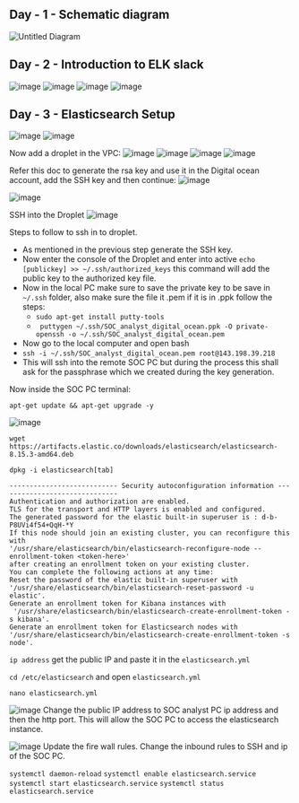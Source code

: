 ## Day - 1 - Schematic diagram
![Untitled Diagram](https://github.com/user-attachments/assets/d5285388-57e1-490c-a300-d90b0f3330a4)
## Day - 2 - Introduction to ELK slack
![image](https://github.com/user-attachments/assets/c184f051-c057-435a-9b6b-6f680619d83e)
![image](https://github.com/user-attachments/assets/bf5f5252-595a-4933-bf0b-420226743bc9)
![image](https://github.com/user-attachments/assets/4b9b4f25-d5b7-45fd-a476-52f7d1751c6f)
![image](https://github.com/user-attachments/assets/dd185454-ff6c-404b-aecf-3a8610d2d1cd)


## Day - 3 - Elasticsearch Setup
![image](https://github.com/user-attachments/assets/079e2c41-dd59-4bb8-84f1-6974ee9f0346)
![image](https://github.com/user-attachments/assets/e289fc10-e8fd-4a5c-b027-e1034902a25c)

Now add a droplet in the VPC:
![image](https://github.com/user-attachments/assets/647f9d64-ecfb-44d8-a6be-1f6b0410edac)
![image](https://github.com/user-attachments/assets/081fc850-055c-454c-a162-5ebefb3cdfee)
![image](https://github.com/user-attachments/assets/4ee42b33-adb8-4b7b-86ec-9b68585d4753)
![image](https://github.com/user-attachments/assets/980d4bcc-2fcb-4e70-af10-9377d0670925)

Refer this doc to generate the rsa key and use it in the Digital ocean account, add the SSH key and then continue:
![image](https://github.com/user-attachments/assets/2bb911ac-7c13-4361-863a-431373da7f38)

![image](https://github.com/user-attachments/assets/1a7f5e64-9beb-4efb-bf84-7521584ddf4e)

SSH into the Droplet
![image](https://github.com/user-attachments/assets/e0ae97a7-2774-44d1-95c0-0bd32f994711)

Steps to follow to ssh in to droplet.
- As mentioned in the previous step generate the SSH key.
- Now enter the console of the Droplet and enter into active  `echo [publickey] >> ~/.ssh/authorized_keys` this command will add the public key to the authorized key file.
- Now in the local PC make sure to save the private key to be save in `~/.ssh` folder, also make sure the file it .pem if it is in .ppk follow the steps:
	- `sudo apt-get install putty-tools`
	- ` puttygen ~/.ssh/SOC_analyst_digital_ocean.ppk -O private-openssh -o ~/.ssh/SOC_analyst_digital_ocean.pem`
- Now go to the local computer and open bash
- `ssh -i ~/.ssh/SOC_analyst_digital_ocean.pem root@143.198.39.218`
- This will ssh into the remote SOC PC but during the process this shall ask for the passphrase which we created during the key generation.

Now inside the SOC PC terminal:

`apt-get update && apt-get upgrade -y`

![image](https://github.com/user-attachments/assets/664fd4cf-395c-4f63-87dd-8c0786274d18)

`wget https://artifacts.elastic.co/downloads/elasticsearch/elasticsearch-8.15.3-amd64.deb`

`dpkg -i elasticsearch[tab]`

```
--------------------------- Security autoconfiguration information ------------------------------
Authentication and authorization are enabled.
TLS for the transport and HTTP layers is enabled and configured.
The generated password for the elastic built-in superuser is : d-b-P8UVi4f54+QqH-*Y
If this node should join an existing cluster, you can reconfigure this with
'/usr/share/elasticsearch/bin/elasticsearch-reconfigure-node --enrollment-token <token-here>'
after creating an enrollment token on your existing cluster.
You can complete the following actions at any time:
Reset the password of the elastic built-in superuser with
'/usr/share/elasticsearch/bin/elasticsearch-reset-password -u elastic'.
Generate an enrollment token for Kibana instances with
 '/usr/share/elasticsearch/bin/elasticsearch-create-enrollment-token -s kibana'.
Generate an enrollment token for Elasticsearch nodes with
'/usr/share/elasticsearch/bin/elasticsearch-create-enrollment-token -s node'.
```

`ip address` get the public IP and paste it in the  `elasticsearch.yml`

`cd /etc/elasticsearch` and open `elasticsearch.yml`

`nano elasticsearch.yml`

![image](https://github.com/user-attachments/assets/f021225a-21ce-40eb-886b-1f1d43843cb2)
Change the public IP address to SOC analyst PC ip address and then the http port. This will allow the SOC PC to access the elasticsearch instance.


![image](https://github.com/user-attachments/assets/39a6a077-8c5a-462f-bf59-cd94603feddf)
Update the fire wall rules. Change the inbound rules to SSH and ip of the SOC PC.

`systemctl daemon-reload`
`systemctl enable elasticsearch.service`
`systemctl start elasticsearch.service`
`systemctl status elasticsearch.service`



